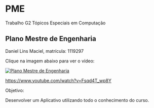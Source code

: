 # PME
Trabalho G2 Tópicos Especiais em Computação

<h2><b>Plano Mestre de Engenharia</h2></b>

Daniel Lins Maciel, matrícula: 1119297

Clique na imagem abaixo para ver o vídeo:

[![Plano Mestre de Engenharia](http://img.youtube.com/vi/Fsqd4T_wp8Y/0.jpg)](https://www.youtube.com/watch?v=Fsqd4T_wp8Y "Fsqd4T_wp8Y")

https://www.youtube.com/watch?v=Fsqd4T_wp8Y

Objetivo:

Desenvolver um Aplicativo utilizando todo o conhecimento do curso.


